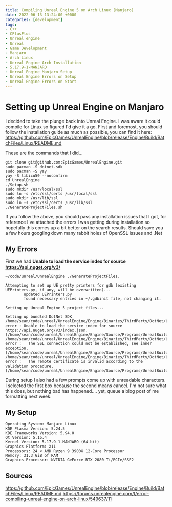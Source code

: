 ```yaml
---
title: Compiling Unreal Engine 5 on Arch Linux (Manjaro)
date: 2022-06-13 13:24:00 +0000
categories: [development]
tags: 
- C++
- CPlusPlus
- Unreal engine
- Unreal
- Game Development
- Manjaro
- Arch Linux
- Unreal Engine Arch Installation
- 5.17.9-1-MANJARO
- Unreal Engine Manjaro Setup
- Unreal Engine Errors on Setup
- Unreal Engine Errors on Start
---
```


# Setting up Unreal Engine on Manjaro

I decided to take the plunge back into Unreal Engine. I was aware it could compile for Linux so figured I'd give it a go. First and foremost, you should follow the installation guide as much as possible, you can find it here: https://github.com/EpicGames/UnrealEngine/blob/release/Engine/Build/BatchFiles/Linux/README.md


These are the commands that I did...

```
git clone git@github.com:EpicGames/UnrealEngine.git  
sudo pacman -S dotnet-sdk 
sudo pacman -S yay
yay -S libicu50 --noconfirm 
cd UnrealEngine
./Setup.sh
sudo mkdir /usr/local/ssl
sudo ln -s /etc/ssl/certs /usr/local/ssl
sudo mkdir /usr/lib/ssl
sudo ln -s /etc/ssl/certs /usr/lib/ssl
./GenerateProjectFiles.sh
```

If you follow the above, you should pass any installation issues that I got, for reference I've attached the errors I was getting during installation so hopefully this comes up a bit better on the search results. Should save you a few hours googling down many rabbit holes of OpenSSL issues and .Net

## My Errors


First we had **Unable to load the service index for source https://api.nuget.org/v3/**
```
~/code/unreal/UnrealEngine ./GenerateProjectFiles.

Attempting to set up UE pretty printers for gdb (existing UEPrinters.py, if any, will be overwritten)...
        updated UEPrinters.py
        found necessary entries in ~/.gdbinit file, not changing it.

Setting up Unreal Engine 5 project files...

Setting up bundled DotNet SDK
/home/sean/code/unreal/UnrealEngine/Engine/Binaries/ThirdParty/DotNet/Linux/sdk/3.1.401/NuGet.targets(255,5): error : Unable to load the service index for source https://api.nuget.org/v3/index.json. [/home/sean/code/unreal/UnrealEngine/Engine/Source/Programs/UnrealBuildTool/UnrealBuildTool.csproj]
/home/sean/code/unreal/UnrealEngine/Engine/Binaries/ThirdParty/DotNet/Linux/sdk/3.1.401/NuGet.targets(255,5): error :   The SSL connection could not be established, see inner exception. [/home/sean/code/unreal/UnrealEngine/Engine/Source/Programs/UnrealBuildTool/UnrealBuildTool.csproj]
/home/sean/code/unreal/UnrealEngine/Engine/Binaries/ThirdParty/DotNet/Linux/sdk/3.1.401/NuGet.targets(255,5): error :   The remote certificate is invalid according to the validation procedure. [/home/sean/code/unreal/UnrealEngine/Engine/Source/Programs/UnrealBuildTool/UnrealBuildTool.csproj]
```

During setup I also had a few prompts come up with unreadable characters. I selected the first box because the second means cancel. I'm not sure what this does, but nothing bad has happened.... yet, queue a blog post of me formatting next week.

## My Setup
```
Operating System: Manjaro Linux
KDE Plasma Version: 5.24.5
KDE Frameworks Version: 5.94.0
Qt Version: 5.15.4
Kernel Version: 5.17.9-1-MANJARO (64-bit)
Graphics Platform: X11
Processors: 24 × AMD Ryzen 9 3900X 12-Core Processor
Memory: 31.3 GiB of RAM
Graphics Processor: NVIDIA GeForce RTX 2080 Ti/PCIe/SSE2
```
## Sources

https://github.com/EpicGames/UnrealEngine/blob/release/Engine/Build/BatchFiles/Linux/README.md
https://forums.unrealengine.com/t/error-compiling-unreal-engine-on-arch-linux/549637/11
